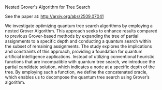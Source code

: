 Nested Grover's Algorithm  for Tree Search

See the paper at: http://arxiv.org/abs/2509.07041

We investigate optimizing quantum tree search algorithms by employing a nested Grover Algorithm. This approach seeks to enhance results compared to previous Grover-based methods by expanding the tree of partial assignments to a specific depth and conducting a quantum search within the subset of remaining assignments. The study explores the implications and constraints of this approach, providing a foundation for quantum artificial intelligence applications.
Instead of utilizing conventional heuristic functions that are incompatible with quantum tree search, we introduce the partial candidate solution, which indicates a node at a specific depth of the tree. By employing such a function, we define the concatenated oracle, which enables us to decompose the quantum tree search using Grover’s algorithm.
